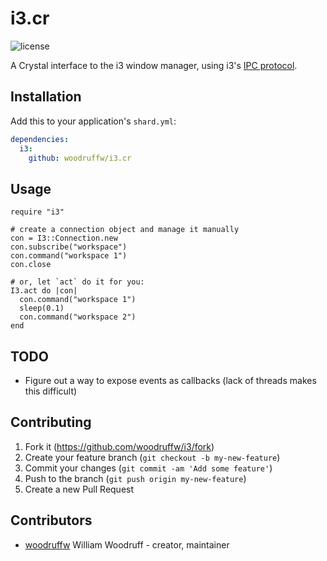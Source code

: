 i3.cr
=====

![license](https://raster.shields.io/badge/license-MIT%20with%20restrictions-green.png)

A Crystal interface to the i3 window manager, using i3's
[IPC protocol](https://i3wm.org/docs/ipc.html).

## Installation

Add this to your application's `shard.yml`:

```yaml
dependencies:
  i3:
    github: woodruffw/i3.cr
```

## Usage

```crystal
require "i3"

# create a connection object and manage it manually
con = I3::Connection.new
con.subscribe("workspace")
con.command("workspace 1")
con.close

# or, let `act` do it for you:
I3.act do |con|
  con.command("workspace 1")
  sleep(0.1)
  con.command("workspace 2")
end
```

## TODO

* Figure out a way to expose events as callbacks (lack of threads makes this difficult)

## Contributing

1. Fork it (https://github.com/woodruffw/i3/fork)
2. Create your feature branch (`git checkout -b my-new-feature`)
3. Commit your changes (`git commit -am 'Add some feature'`)
4. Push to the branch (`git push origin my-new-feature`)
5. Create a new Pull Request

## Contributors

- [woodruffw](https://github.com/woodruffw) William Woodruff - creator, maintainer
